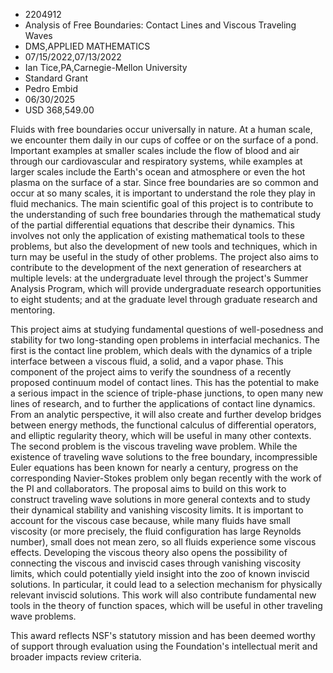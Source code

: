 
* 2204912
* Analysis of Free Boundaries: Contact Lines and Viscous Traveling Waves
* DMS,APPLIED MATHEMATICS
* 07/15/2022,07/13/2022
* Ian Tice,PA,Carnegie-Mellon University
* Standard Grant
* Pedro Embid
* 06/30/2025
* USD 368,549.00

Fluids with free boundaries occur universally in nature. At a human scale, we
encounter them daily in our cups of coffee or on the surface of a pond.
Important examples at smaller scales include the flow of blood and air through
our cardiovascular and respiratory systems, while examples at larger scales
include the Earth's ocean and atmosphere or even the hot plasma on the surface
of a star. Since free boundaries are so common and occur at so many scales, it
is important to understand the role they play in fluid mechanics. The main
scientific goal of this project is to contribute to the understanding of such
free boundaries through the mathematical study of the partial differential
equations that describe their dynamics. This involves not only the application
of existing mathematical tools to these problems, but also the development of
new tools and techniques, which in turn may be useful in the study of other
problems. The project also aims to contribute to the development of the next
generation of researchers at multiple levels: at the undergraduate level through
the project's Summer Analysis Program, which will provide undergraduate research
opportunities to eight students; and at the graduate level through graduate
research and mentoring.

This project aims at studying fundamental questions of well-posedness and
stability for two long-standing open problems in interfacial mechanics. The
first is the contact line problem, which deals with the dynamics of a triple
interface between a viscous fluid, a solid, and a vapor phase. This component of
the project aims to verify the soundness of a recently proposed continuum model
of contact lines. This has the potential to make a serious impact in the science
of triple-phase junctions, to open many new lines of research, and to further
the applications of contact line dynamics. From an analytic perspective, it will
also create and further develop bridges between energy methods, the functional
calculus of differential operators, and elliptic regularity theory, which will
be useful in many other contexts. The second problem is the viscous traveling
wave problem. While the existence of traveling wave solutions to the free
boundary, incompressible Euler equations has been known for nearly a century,
progress on the corresponding Navier-Stokes problem only began recently with the
work of the PI and collaborators. The proposal aims to build on this work to
construct traveling wave solutions in more general contexts and to study their
dynamical stability and vanishing viscosity limits. It is important to account
for the viscous case because, while many fluids have small viscosity (or more
precisely, the fluid configuration has large Reynolds number), small does not
mean zero, so all fluids experience some viscous effects. Developing the viscous
theory also opens the possibility of connecting the viscous and inviscid cases
through vanishing viscosity limits, which could potentially yield insight into
the zoo of known inviscid solutions. In particular, it could lead to a selection
mechanism for physically relevant inviscid solutions. This work will also
contribute fundamental new tools in the theory of function spaces, which will be
useful in other traveling wave problems.

This award reflects NSF's statutory mission and has been deemed worthy of
support through evaluation using the Foundation's intellectual merit and broader
impacts review criteria.
